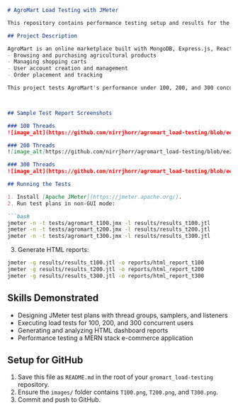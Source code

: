 
```markdown
# AgroMart Load Testing with JMeter

This repository contains performance testing setup and results for the **AgroMart** e-commerce platform using **Apache JMeter**. AgroMart is a MERN stack-based website for buying and selling agricultural products.

## Project Description

AgroMart is an online marketplace built with MongoDB, Express.js, React.js, and Node.js. Key features include:
- Browsing and purchasing agricultural products
- Managing shopping carts
- User account creation and management
- Order placement and tracking

This project tests AgroMart's performance under 100, 200, and 300 concurrent users to evaluate scalability and response times.



## Sample Test Report Screenshots

### 100 Threads
![image_alt](https://github.com/nirrjhorr/agromart_load-testing/blob/ee2aa17e64932bce24d648f6efd0b3db4ff11054/images/T100.png)

### 200 Threads
![image_alt]https://github.com/nirrjhorr/agromart_load-testing/blob/ee2aa17e64932bce24d648f6efd0b3db4ff11054/images/T200.png)

### 300 Threads
![image_alt](https://github.com/nirrjhorr/agromart_load-testing/blob/ee2aa17e64932bce24d648f6efd0b3db4ff11054/images/T300.png))

## Running the Tests

1. Install [Apache JMeter](https://jmeter.apache.org/).
2. Run test plans in non-GUI mode:

```bash
jmeter -n -t tests/agromart_t100.jmx -l results/results_t100.jtl
jmeter -n -t tests/agromart_t200.jmx -l results/results_t200.jtl
jmeter -n -t tests/agromart_t300.jmx -l results/results_t300.jtl
```

3. Generate HTML reports:

```bash
jmeter -g results/results_t100.jtl -o reports/html_report_t100
jmeter -g results/results_t200.jtl -o reports/html_report_t200
jmeter -g results/results_t300.jtl -o reports/html_report_t300
```

## Skills Demonstrated

- Designing JMeter test plans with thread groups, samplers, and listeners
- Executing load tests for 100, 200, and 300 concurrent users
- Generating and analyzing HTML dashboard reports
- Performance testing a MERN stack e-commerce application

## Setup for GitHub

1. Save this file as `README.md` in the root of your `gromart_load-testing` repository.
2. Ensure the `images/` folder contains `T100.png`, `T200.png`, and `T300.png`.
3. Commit and push to GitHub.
```

